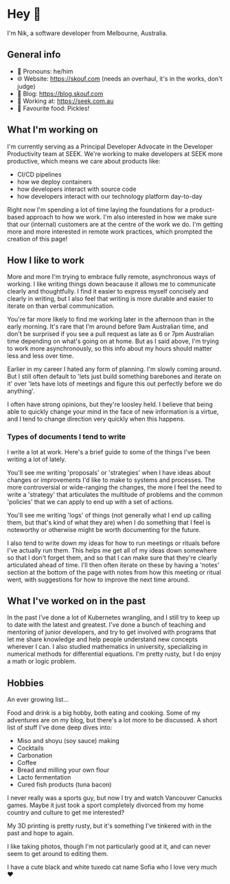 # Hey 👋

I'm Nik, a software developer from Melbourne, Australia.

## General info

- 🧔 Pronouns: he/him
- 🌐 Website: https://skouf.com (needs an overhaul, it's in the works, don't judge)
- 📰 Blog: https://blog.skouf.com
- 💼 Working at: https://seek.com.au
- 🍳 Favourite food: Pickles!

## What I'm working on

I'm currently serving as a Principal Developer Advocate in the Developer Productivity team at SEEK.
We're working to make developers at SEEK more productive, which means we care about products like:

- CI/CD pipelines
- how we deploy containers
- how developers interact with source code
- how developers interact with our technology platform day-to-day

Right now I'm spending a lot of time laying the foundations for a product-based approach to how we work.
I'm also interested in how we make sure that our (internal) customers are at the centre of the work we do.
I'm getting more and more interested in remote work practices, which prompted the creation of this page!

## How I like to work

More and more I'm trying to embrace fully remote, asynchronous ways of working.
I like writing things down beacause it allows me to communicate clearly and thoughtfully.
I find it easier to express myself concisely and clearly in writing, but I also feel that writing is more durable
and easier to iterate on than verbal communication.

You're far more likely to find me working later in the afternoon than in the early morning.
It's rare that I'm around before 9am Australian time, and don't be surprised if you see a pull request as late as
6 or 7pm Australian time depending on what's going on at home.
But as I said above, I'm trying to work more asynchronously, so this info about my hours should matter less and less
over time.

Earlier in my career I hated any form of planning.
I'm slowly coming around.
But I still often default to 'lets just build something barebones and iterate on it' over 'lets have lots of meetings
and figure this out perfectly before we do anything'.

I often have strong opinions, but they're loosley held.
I believe that being able to quickly change your mind in the face of new information is a virtue, and I tend to change
direction very quickly when this happens.

### Types of documents I tend to write

I write a lot at work.
Here's a brief guide to some of the things I've been writing a lot of lately.

You'll see me writing 'proposals' or 'strategies' when I have ideas about changes or improvements I'd like to make to
systems and processes.
The more controversial or wide-ranging the changes, the more I feel the need to write a 'strategy' that articulates
the multitude of problems and the common 'policies' that we can apply to end up with a set of actions.

You'll see me writing 'logs' of things (not generally what I end up calling them, but that's kind of what they are)
when I do something that I feel is noteworthy or otherwise might be worth documenting for the future.

I also tend to write down my ideas for how to run meetings or rituals before I've actually run them.
This helps me get all of my ideas down somewhere so that I don't forget them, and so that I can make sure that they're
clearly articulated ahead of time.
I'll then often iterate on these by having a 'notes' section at the bottom of the page with notes from how this meeting or
ritual went, with suggestions for how to improve the next time around.

## What I've worked on in the past

In the past I've done a lot of Kubernetes wrangling, and I still try to keep up to date with the latest and greatest.
I've done a bunch of teaching and mentoring of junior developers, and try to get involved with programs that let me
share knowledge and help people understand new concepts wherever I can.
I also studied mathematics in university, specializing in numerical methods for differential equations.
I'm pretty rusty, but I do enjoy a math or logic problem.

## Hobbies

An ever growing list...

Food and drink is a big hobby, both eating and cooking.
Some of my adventures are on my blog, but there's a lot more to be discussed.
A short list of stuff I've done deep dives into:

- Miso and shoyu (soy sauce) making
- Cocktails
- Carbonation
- Coffee
- Bread and milling your own flour
- Lacto fermentation
- Cured fish products (tuna bacon)

I never really was a sports guy, but now I try and watch Vancouver Canucks games.
Maybe it just took a sport completely divorced from my home country and culture to get me interested?

My 3D printing is pretty rusty, but it's something I've tinkered with in the past and hope to again.

I like taking photos, though I'm not particularly good at it, and can never seem to get around to editing them.

I have a cute black and white tuxedo cat name Sofia who I love very much ❤️
